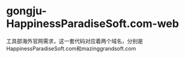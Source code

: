 # gongju-HappinessParadiseSoft.com-web

工具部海外官网需求，这一套代码对应着两个域名，分别是HappinessParadiseSoft.com和mazinggrandsoft.com